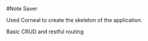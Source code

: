 #Note Saver

Used Corneal to create the skeleton of the application.

Basic CRUD and restful routing

